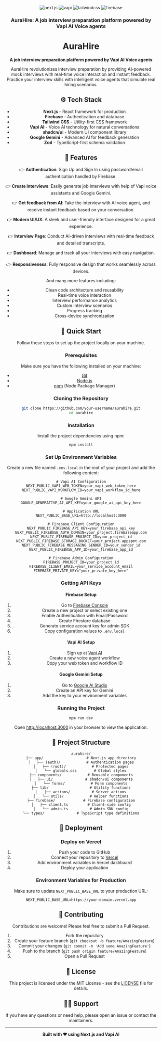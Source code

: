 <div align="center">
  <div>
    <img src="https://img.shields.io/badge/-Next.JS-black?style=for-the-badge&logoColor=white&logo=nextdotjs&color=black" alt="next.js" />
    <img src="https://img.shields.io/badge/-Vapi-white?style=for-the-badge&color=5dfeca" alt="vapi" />
    <img src="https://img.shields.io/badge/-Tailwind_CSS-black?style=for-the-badge&logoColor=white&logo=tailwindcss&color=06B6D4" alt="tailwindcss" />
    <img src="https://img.shields.io/badge/-Firebase-black?style=for-the-badge&logoColor=white&logo=firebase&color=DD2C00" alt="firebase" />
  </div>

  <h3 align="center">AuraHire: A job interview preparation platform powered by Vapi AI Voice agents</h3>
  
# AuraHire

**A job interview preparation platform powered by Vapi AI Voice agents**

AuraHire revolutionizes interview preparation by providing AI-powered mock interviews with real-time voice interaction and instant feedback. Practice your interview skills with intelligent voice agents that simulate real hiring scenarios.

## ⚙️ Tech Stack

- **Next.js** - React framework for production
- **Firebase** - Authentication and database
- **Tailwind CSS** - Utility-first CSS framework
- **Vapi AI** - Voice AI technology for natural conversations
- **shadcn/ui** - Modern UI component library
- **Google Gemini** - Advanced AI for feedback generation
- **Zod** - TypeScript-first schema validation

## 🔋 Features

👉 **Authentication**: Sign Up and Sign In using password/email authentication handled by Firebase.

👉 **Create Interviews**: Easily generate job interviews with help of Vapi voice assistants and Google Gemini.

👉 **Get feedback from AI**: Take the interview with AI voice agent, and receive instant feedback based on your conversation.

👉 **Modern UI/UX**: A sleek and user-friendly interface designed for a great experience.

👉 **Interview Page**: Conduct AI-driven interviews with real-time feedback and detailed transcripts.

👉 **Dashboard**: Manage and track all your interviews with easy navigation.

👉 **Responsiveness**: Fully responsive design that works seamlessly across devices.

And many more features including:
- Clean code architecture and reusability
- Real-time voice interaction
- Interview performance analytics
- Custom interview scenarios
- Progress tracking
- Cross-device synchronization

## 🤸 Quick Start

Follow these steps to set up the project locally on your machine.

### Prerequisites

Make sure you have the following installed on your machine:

- [Git](https://git-scm.com/)
- [Node.js](https://nodejs.org/en)
- [npm](https://www.npmjs.com/) (Node Package Manager)

### Cloning the Repository

```bash
git clone https://github.com/your-username/aurahire.git
cd aurahire
```

### Installation

Install the project dependencies using npm:

```bash
npm install
```

### Set Up Environment Variables

Create a new file named `.env.local` in the root of your project and add the following content:

```env
# Vapi AI Configuration
NEXT_PUBLIC_VAPI_WEB_TOKEN=your_vapi_web_token_here
NEXT_PUBLIC_VAPI_WORKFLOW_ID=your_vapi_workflow_id_here

# Google Gemini API
GOOGLE_GENERATIVE_AI_API_KEY=your_google_ai_api_key_here

# Application URL
NEXT_PUBLIC_BASE_URL=http://localhost:3000

# Firebase Client Configuration
NEXT_PUBLIC_FIREBASE_API_KEY=your_firebase_api_key
NEXT_PUBLIC_FIREBASE_AUTH_DOMAIN=your_project.firebaseapp.com
NEXT_PUBLIC_FIREBASE_PROJECT_ID=your_project_id
NEXT_PUBLIC_FIREBASE_STORAGE_BUCKET=your_project.appspot.com
NEXT_PUBLIC_FIREBASE_MESSAGING_SENDER_ID=your_sender_id
NEXT_PUBLIC_FIREBASE_APP_ID=your_firebase_app_id

# Firebase Admin Configuration
FIREBASE_PROJECT_ID=your_project_id
FIREBASE_CLIENT_EMAIL=your_service_account_email
FIREBASE_PRIVATE_KEY="your_private_key_here"
```

### Getting API Keys

#### Firebase Setup
1. Go to [Firebase Console](https://console.firebase.google.com/)
2. Create a new project or select existing one
3. Enable Authentication with Email/Password
4. Create Firestore database
5. Generate service account key for admin SDK
6. Copy configuration values to `.env.local`

#### Vapi AI Setup
1. Sign up at [Vapi AI](https://vapi.ai/)
2. Create a new voice agent workflow
3. Copy your web token and workflow ID

#### Google Gemini Setup
1. Go to [Google AI Studio](https://makersuite.google.com/app/apikey)
2. Create an API key for Gemini
3. Add the key to your environment variables

### Running the Project

```bash
npm run dev
```

Open [http://localhost:3000](http://localhost:3000) in your browser to view the application.

## 📁 Project Structure

```
aurahire/
├── app/                    # Next.js app directory
│   ├── (auth)/            # Authentication pages
│   ├── (root)/            # Protected pages
│   └── globals.css        # Global styles
├── components/            # Reusable components
│   ├── ui/               # shadcn/ui components
│   └── forms/            # Form components
├── lib/                   # Utility functions
│   ├── actions/          # Server actions
│   └── utils/            # Helper functions
├── firebase/             # Firebase configuration
│   ├── client.ts         # Client-side config
│   └── admin.ts          # Admin SDK config
└── types/               # TypeScript type definitions
```

## 🚀 Deployment

### Deploy on Vercel

1. Push your code to GitHub
2. Connect your repository to [Vercel](https://vercel.com)
3. Add environment variables in Vercel dashboard
4. Deploy your application

### Environment Variables for Production

Make sure to update `NEXT_PUBLIC_BASE_URL` to your production URL:

```env
NEXT_PUBLIC_BASE_URL=https://your-domain.vercel.app
```

## 🤝 Contributing

Contributions are welcome! Please feel free to submit a Pull Request.

1. Fork the repository
2. Create your feature branch (`git checkout -b feature/AmazingFeature`)
3. Commit your changes (`git commit -m 'Add some AmazingFeature'`)
4. Push to the branch (`git push origin feature/AmazingFeature`)
5. Open a Pull Request

## 📝 License

This project is licensed under the MIT License - see the [LICENSE](LICENSE) file for details.

## 🙋‍♂️ Support

If you have any questions or need help, please open an issue or contact the maintainers.

---

**Built with ❤️ using Next.js and Vapi AI**
